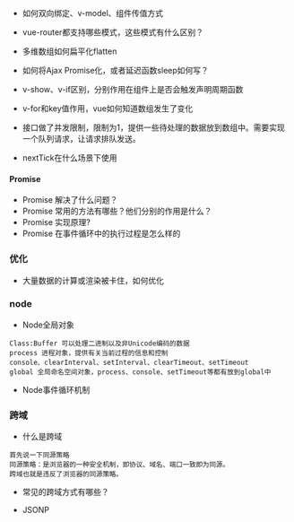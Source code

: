 - 如何双向绑定、v-model、组件传值方式

- vue-router都支持哪些模式，这些模式有什么区别？

- 多维数组如何扁平化flatten

- 如何将Ajax Promise化，或者延迟函数sleep如何写？

- v-show、v-if区别，分别作用在组件上是否会触发声明周期函数

- v-for和key值作用，vue如何知道数组发生了变化

- 接口做了并发限制，限制为1，提供一些待处理的数据放到数组中。需要实现一个队列请求，让请求排队发送。

- nextTick在什么场景下使用

#### Promise

- Promise 解决了什么问题？
- Promise 常用的方法有哪些？他们分别的作用是什么？
- Promise 实现原理?
- Promise 在事件循环中的执行过程是怎么样的

### 优化

- 大量数据的计算或渲染被卡住，如何优化


### node
- Node全局对象
```
Class:Buffer 可以处理二进制以及非Unicode编码的数据
process 进程对象，提供有关当前过程的信息和控制
console、clearInterval、setInterval、clearTimeout、setTimeout
global 全局命名空间对象，process、console、setTimeout等都有放到global中
```
- Node事件循环机制


### 跨域
 - 什么是跨域
 ```
首先说一下同源策略
同源策略：是浏览器的一种安全机制，即协议、域名、端口一致即为同源。 
跨域也就是违反了浏览器的同源策略。
 ```
 - 常见的跨域方式有哪些？
 * JSONP
